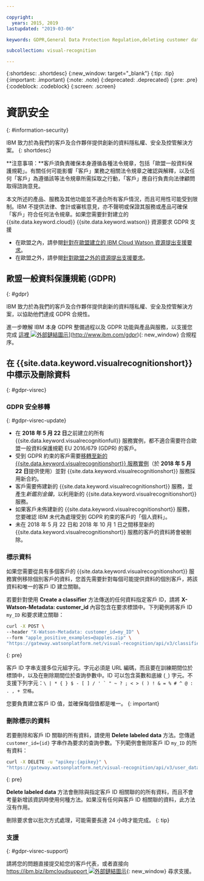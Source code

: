 ```yaml
---

copyright:
  years: 2015, 2019
lastupdated: "2019-03-06"

keywords: GDPR,General Data Protection Regulation,deleting customer data,privacy

subcollection: visual-recognition

---
```


{:shortdesc: .shortdesc}
{:new_window: target="_blank"}
{:tip: .tip}
{:important: .important}
{:note: .note}
{:deprecated: .deprecated}
{:pre: .pre}
{:codeblock: .codeblock}
{:screen: .screen}

# 資訊安全
{: #information-security}

IBM 致力於為我們的客戶及合作夥伴提供創新的資料隱私權、安全及控管解決方案。
{: shortdesc}

**注意事項：**客戶須負責確保本身遵循各種法令規章，包括「歐盟一般資料保護規範」。有關任何可能影響「客戶」業務之相關法令規章之確認與解釋，以及任何「客戶」為遵循該等法令規章所需採取之行動，「客戶」應自行負責向法律顧問取得諮詢意見。

本文所述的產品、服務及其他功能並不適合所有客戶情況，而且可用性可能受到限制。IBM 不提供法律、會計或審核意見，亦不聲明或保證其服務或產品可確保「客戶」符合任何法令規章。如果您需要針對建立的 {{site.data.keyword.cloud}} {{site.data.keyword.watson}} 資源要求 GDPR 支援

- 在歐盟之內，請參閱[針對在歐盟建立的 IBM Cloud Watson 資源提出支援要求](/docs/services/watson?topic=watson-gdpr-sar#request-EU)。
- 在歐盟之外，請參閱[針對歐盟之外的資源提出支援要求](/docs/services/watson?topic=watson-gdpr-sar#request-non-EU)。

## 歐盟一般資料保護規範 (GDPR)
{: #gdpr}

IBM 致力於為我們的客戶及合作夥伴提供創新的資料隱私權、安全及控管解決方案，以協助他們達成 GDPR 合規性。

進一步瞭解 IBM 本身 GDPR 整備過程以及 GDPR 功能與產品與服務，以支援您完成 [這裡 ![外部鏈結圖示](../../icons/launch-glyph.svg "外部鏈結圖示")](../../icons/launch-glyph.svg "外部鏈結圖示")](http://www.ibm.com/gdpr){: new_window} 合規程序。

## 在 {{site.data.keyword.visualrecognitionshort}} 中標示及刪除資料
{: #gdpr-visrec}

### GDPR 安全移轉
{: #gdpr-visrec-update}

- 在 **2018 年 5 月 22 日**之前建立的所有 {{site.data.keyword.visualrecognitionfull}} 服務實例，都不適合需要符合歐盟一般資料保護規範 EU 2016/679 (GDPR) 的客戶。
- 受到 GDPR 約束的客戶需要[移轉至新的 {{site.data.keyword.visualrecognitionshort}} 服務實例](/docs/services/visual-recognition?topic=visual-recognition-migrating#migrating)（於 **2018 年 5 月 22 日**提供使用）並對 {{site.data.keyword.visualrecognitionshort}} 服務採用新合約。
- 客戶需要佈建新的 {{site.data.keyword.visualrecognitionshort}} 服務，並產生*新鑑別金鑰*，以利用新的 {{site.data.keyword.visualrecognitionshort}} 服務。
- 如果客戶未佈建新的 {{site.data.keyword.visualrecognitionshort}} 服務，您要確認 IBM 未代為處理受到 GDPR 約束的客戶的「個人資料」。
- 未在 2018 年 5 月 22 日和 2018 年 10 月 1 日之間移至新的 {{site.data.keyword.visualrecognitionshort}} 服務的客戶的資料將會被刪除。

### 標示資料

如果您需要從具有多個客戶的 {{site.data.keyword.visualrecognitionshort}} 服務實例移除個別客戶的資料，您首先需要針對每個可能提供資料的個別客戶，將該資料和唯一的客戶 ID 建立關聯。

若要針對使用 **Create a classifier** 方法傳送的任何資料指定客戶 ID，請將 **X-Watson-Metadata: customer_id** 內容包含在要求標頭中。下列範例將客戶 ID `my_ID` 和要求建立關聯：

```bash
curl -X POST \
--header "X-Watson-Metadata: customer_id=my_ID" \
--form "apple_positive_examples=@apples.zip" \
"https://gateway.watsonplatform.net/visual-recognition/api/v3/classifiers?version=2018-03-19"
```
{: pre}

客戶 ID 字串支援多位元組字元。字元必須是 URL 編碼，而且要在訓練期間位於標頭中，以及在刪除期間位於查詢參數中。ID 可以包含英數和底線 (``_``) 字元。不支援下列字元：``\ | * { } $ - [ ] / ' ` " ~ ? ; < > ( ) ! & = % # ^ @ : . , + 空格``。

您要負責建立客戶 ID 值，並確保每個值都是唯一。
{: important}

### 刪除標示的資料

若要刪除和客戶 ID 關聯的所有資料，請使用 **Delete labeled data** 方法。您傳遞 `customer_id={id}` 字串作為要求的查詢參數。下列範例會刪除客戶 ID `my_ID` 的所有資料：

```bash
curl -X DELETE -u "apikey:{apikey}" \
"https://gateway.watsonplatform.net/visual-recognition/api/v3/user_data?customer_id=my_ID&version=2018-03-19"
```
{: pre}

**Delete labeled data** 方法會刪除與指定客戶 ID 相關聯的的所有資料，而且不會考量新增該資訊時使用何種方法。如果沒有任何與客戶 ID 相關聯的資料，此方法沒有作用。

刪除要求會以批次方式處理，可能需要長達 24 小時才能完成。
{: tip}

### 支援
{: #gdpr-visrec-support}

請將您的問題直接提交給您的客戶代表，或者直接向 [https://ibm.biz/ibmcloudsupport ![外部鏈結圖示](../../icons/launch-glyph.svg "外部鏈結圖示")](https://ibm.biz/ibmcloudsupport){: new_window} 尋求支援。
